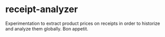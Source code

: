 # receipt-analyzer
Experimentation to extract product prices on receipts in order to historize and analyze them globally. Bon appetit.
